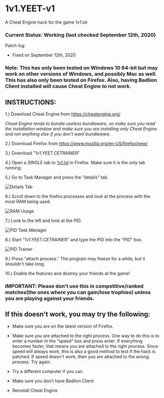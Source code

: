 # 1v1.YEET-v1
A Cheat Engine hack for the game 1v1.lol 

### Current Status: Working (last checked September 12th, 2020)

Patch log: 
 - Fixed on September 12th, 2020 

### Note: This has only been tested on Windows 10 64-bit but may work on other versions of Windows, and possibly Mac as well. This has also only been tested on Firefox. Also, having Badlion Client installed will cause Cheat Engine to not work. 

## INSTRUCTIONS: 

1.) Download Cheat Engine from https://cheatengine.org/ 

*Cheat Engine tends to bundle useless bundleware, so make sure you read the installation window and make sure you are installing only Cheat Engine and not anything else if you don't want bundleware.*

2.) Download Firefox from https://www.mozilla.org/en-US/firefox/new/ 

3.) Download "1v1.YEET.CETRAINER" 

4.) Open a SINGLE tab to [1v1.lol](https://1v1.lol) in Firefox. Make sure it is the only tab running. 

5.) Go to Task Manager and press the "details" tab. 

![Details Tab](https://cdn.discordapp.com/attachments/693548483130556610/748647199398952990/detailstab.PNG)

6.) Scroll down to the firefox processes and look at the process with the most RAM being used. 

![RAM Usage](https://cdn.discordapp.com/attachments/693548483130556610/748647870269358120/ramusage.PNG)

7.) Look to the left and look at the PID. 

![PID Task Manager](https://cdn.discordapp.com/attachments/693548483130556610/748647871355813939/pidtaskmgr.PNG)

8.) Start "1v1.YEET.CETRAINER" and type the PID into the "PID" box. 

![PID Trainer](https://cdn.discordapp.com/attachments/693548483130556610/748648273279057961/10832pid.PNG)

9.) Press "attach process." The program may freeze for a while, but it shouldn't take long. 

10.) Enable the features and destroy your friends at the game! 

### IMPORTANT: Please don't use this in competitive/ranked matches(the ones where you can gain/lose trophies) unless you are playing against your friends. 

## If this doesn't work, you may try the following: 

- Make sure you are on the latest version of Firefox. 

- Make sure you are attached to the right process. One way to do this is to enter a number in the "speed" box and press enter. If everything becomes faster, that means you are attached to the right process. Since speed will always work, this is also a good method to test if the hack is patched. If speed doesn't work, then you are attached to the wrong process. Try again. 

- Try a different computer if you can 

- Make sure you don't have Badlion Client 

- Reinstall Cheat Engine 

